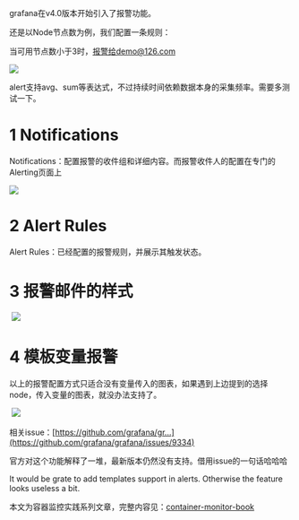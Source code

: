 
grafana在v4.0版本开始引入了报警功能。

还是以Node节点数为例，我们配置一条规则：

当可用节点数小于3时，报警给demo@126.com

![](https://img2018.cnblogs.com/blog/1354564/201907/1354564-20190709085651185-2091381241.png)

alert支持avg、sum等表达式，不过持续时间依赖数据本身的采集频率。需要多测试一下。



# 1 Notifications

Notifications：配置报警的收件组和详细内容。而报警收件人的配置在专门的Alerting页面上

![](https://img2018.cnblogs.com/blog/1354564/201907/1354564-20190709085710304-1606416121.png)



# 2 Alert Rules

Alert Rules：已经配置的报警规则，并展示其触发状态。






# 3 报警邮件的样式


 ![](https://img2018.cnblogs.com/blog/1354564/201907/1354564-20190709085726033-289410620.png)




# 4 **模板变量报警**

以上的报警配置方式只适合没有变量传入的图表，如果遇到上边提到的选择node，传入变量的图表，就没办法支持了。

 ![](https://img2018.cnblogs.com/blog/1354564/201907/1354564-20190709085739360-58828081.png)

相关issue：[https://github.com/grafana/gr...](https://github.com/grafana/grafana/issues/9334)

官方对这个功能解释了一堆，最新版本仍然没有支持。借用issue的一句话哈哈哈

It would be grate to add templates support in alerts. Otherwise the feature looks useless a bit.

本文为容器监控实践系列文章，完整内容见：[container-monitor-book](https://yasongxu.gitbook.io/container-monitor/)



